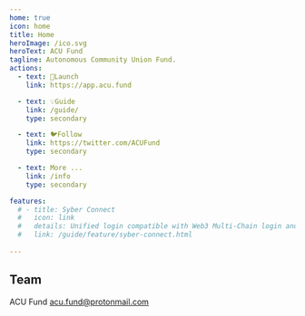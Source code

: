 ```yaml
---
home: true
icon: home
title: Home
heroImage: /ico.svg
heroText: ACU Fund
tagline: Autonomous Community Union Fund.
actions:
  - text: 🚀Launch
    link: https://app.acu.fund

  - text: 💡Guide
    link: /guide/
    type: secondary

  - text: 🐦Follow
    link: https://twitter.com/ACUFund
    type: secondary 

  - text: More ...
    link: /info
    type: secondary 

features:
  # - title: Syber Connect
  #   icon: link
  #   details: Unified login compatible with Web3 Multi-Chain login and web2 OpenID login. 
  #   link: /guide/feature/syber-connect.html
 
---  
```


## Team
ACU Fund <acu.fund@protonmail.com>